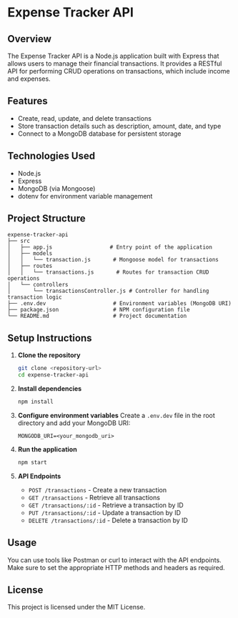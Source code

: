 # Expense Tracker API

## Overview
The Expense Tracker API is a Node.js application built with Express that allows users to manage their financial transactions. It provides a RESTful API for performing CRUD operations on transactions, which include income and expenses.

## Features
- Create, read, update, and delete transactions
- Store transaction details such as description, amount, date, and type
- Connect to a MongoDB database for persistent storage

## Technologies Used
- Node.js
- Express
- MongoDB (via Mongoose)
- dotenv for environment variable management

## Project Structure
```
expense-tracker-api
├── src
│   ├── app.js                  # Entry point of the application
│   ├── models
│   │   └── transaction.js       # Mongoose model for transactions
│   ├── routes
│   │   └── transactions.js       # Routes for transaction CRUD operations
│   └── controllers
│       └── transactionsController.js # Controller for handling transaction logic
├── .env.dev                     # Environment variables (MongoDB URI)
├── package.json                 # NPM configuration file
└── README.md                    # Project documentation
```

## Setup Instructions

1. **Clone the repository**
   ```bash
   git clone <repository-url>
   cd expense-tracker-api
   ```

2. **Install dependencies**
   ```bash
   npm install
   ```

3. **Configure environment variables**
   Create a `.env.dev` file in the root directory and add your MongoDB URI:
   ```
   MONGODB_URI=<your_mongodb_uri>
   ```

4. **Run the application**
   ```bash
   npm start
   ```

5. **API Endpoints**
   - `POST /transactions` - Create a new transaction
   - `GET /transactions` - Retrieve all transactions
   - `GET /transactions/:id` - Retrieve a transaction by ID
   - `PUT /transactions/:id` - Update a transaction by ID
   - `DELETE /transactions/:id` - Delete a transaction by ID

## Usage
You can use tools like Postman or curl to interact with the API endpoints. Make sure to set the appropriate HTTP methods and headers as required.

## License
This project is licensed under the MIT License.
